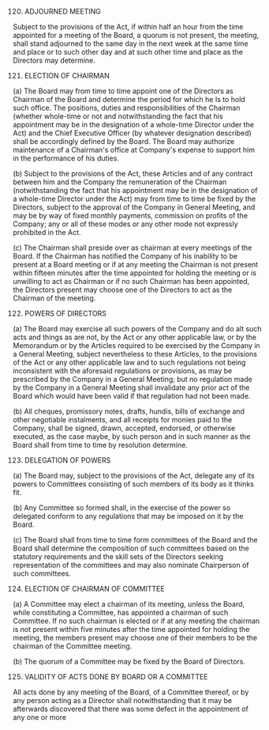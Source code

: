 120. ADJOURNED MEETING

Subject to the provisions of the Act, if within half an hour from the time appointed for a meeting of the Board, a quorum is not present, the meeting, shall stand adjourned to the same day in the next week at the same time and place or to such other day and at such other time and place as the Directors may determine.

121. ELECTION OF CHAIRMAN

(a) The Board may from time to time appoint one of the Directors as Chairman of the Board and determine the period for which he Is to hold such office. The positions, duties and responsibilities of the Chairman (whether whole-time or not and notwithstanding the fact that his appointment may be in the designation of a whole-time Director under the Act) and the Chief Executive Officer (by whatever designation described) shall be accordingly defined by the Board. The Board may authorize maintenance of a Chairman's office at Company's expense to support him in the performance of his duties.

(b) Subject to the provisions of the Act, these Articles and of any contract between him and the Company the remuneration of the Chairman (notwithstanding the fact that his appointment may be in the designation of a whole-time Director under the Act) may from time to time be fixed by the Directors, subject to the approval of the Company in General Meeting, and may be by way of fixed monthly payments, commission on profits of the Company; any or all of these modes or any other mode not expressly prohibited in the Act.

(c) The Chairman shall preside over as chairman at every meetings of the Board. If the Chairman has notified the Company of his inability to be present at a Board meeting or if at any meeting the Chairman is not present within fifteen minutes after the time appointed for holding the meeting or is unwilling to act as Chairman or if no such Chairman has been appointed, the Directors present may choose one of the Directors to act as the Chairman of the meeting.

122. POWERS OF DIRECTORS

(a) The Board may exercise all such powers of the Company and do alt such acts and things as are not, by the Act or any other applicable law, or by the Memorandum or by the Articles required to be exercised by the Company in a General Meeting, subject nevertheless to these Articles, to the provisions of the Act or any other applicable law and to such regulations not being inconsistent with the aforesaid regulations or provisions, as may be prescribed by the Company in a General Meeting; but no regulation made by the Company in a General Meeting shall invalidate any prior act of the Board which would have been valid if that regulation had not been made.

(b) All cheques, promissory notes, drafts, hundis, bills of exchange and other negotiable instalments, and all receipts for monies paid to the Company, shall be signed, drawn, accepted, endorsed, or otherwise executed, as the case maybe, by such person and in such manner as the Board shall from time to time by resolution determine.

123. DELEGATION OF POWERS

(a) The Board may, subject to the provisions of the Act, delegate any of its powers to Committees consisting of such members of its body as it thinks fit.

(b) Any Committee so formed shall, in the exercise of the power so delegated conform to any regulations that may be imposed on it by the Board.

(c) The Board shall from time to time form committees of the Board and the Board shall determine the composition of such committees based on the statutory requirements and the skill sets of the Directors seeking representation of the committees and may also nominate Chairperson of such committees.

124. ELECTION OF CHAIRMAN OF COMMITTEE

(a) A Committee may elect a chairman of its meeting, unless the Board, while constituting a Committee, has appointed a chairman of such Committee. If no such chairman is elected or if at any meeting the chairman is not present within five minutes after the time appointed for holding the meeting, the members present may choose one of their members to be the chairman of the Committee meeting.

(b) The quorum of a Committee may be fixed by the Board of Directors.

125. VALIDITY OF ACTS DONE BY BOARD OR A COMMITTEE

All acts done by any meeting of the Board, of a Committee thereof, or by any person acting as a Director shall notwithstanding that it may be afterwards discovered that there was some defect in the appointment of any one or more